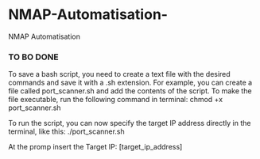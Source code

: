 # NMAP-Automatisation-
NMAP Automatisation 


### TO BO DONE

To save a bash script, you need to create a text file with the desired commands and save it with a .sh extension. For example, you can create a file called port_scanner.sh and add the contents of the script. To make the file executable, run the following command in terminal:
chmod +x port_scanner.sh

To run the script, you can now specify the target IP address directly in the terminal, like this:
./port_scanner.sh

At the promp insert the Target IP:
[target_ip_address]
